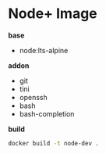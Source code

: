 # Node+ Image

**base**

- node:lts-alpine

**addon**

- git
- tini
- openssh
- bash
- bash-completion

**build**

```bash
docker build -t node-dev .
```
